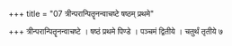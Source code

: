 +++
title = "07 त्रीन्परान्पितॄनन्वाचष्टे षष्ठम् प्रथमे"

+++
त्रीन्परान्पितॄनन्वाचष्टे । षष्ठं प्रथमे पिण्डे । पञ्चमं द्वितीये । चतुर्थं तृतीये ७